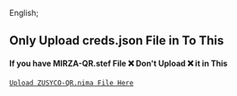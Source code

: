 English;
## Only Upload creds.json File in To This
#### If you have MIRZA-QR.stef File ❌ Don't Upload ❌ it in This
[`Upload ZUSYCO-QR.nima File Here`](/)
<br><br>
